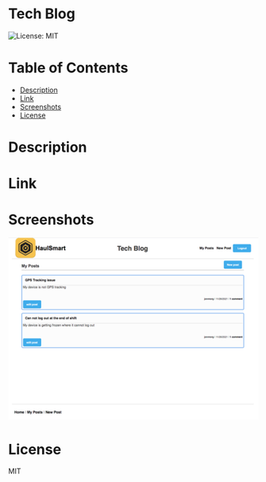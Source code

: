 # Tech Blog

![License: MIT](https://img.shields.io/badge/License-MIT-yellow.svg)

# Table of Contents

- [Description](#description)
- [Link](#link)
- [Screenshots](#screenshots)
- [License](#license)

# Description

# Link

# Screenshots

<img src="public/images/tech_blog_screenshot.png" />

# License

MIT
